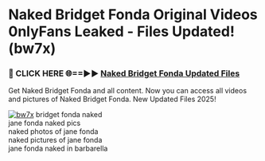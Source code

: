 # Naked Bridget Fonda Original Videos 0nlyFans Leaked - Files Updated! (bw7x)

<h3>🔴 CLICK HERE 🌐==►► <a href="https://tinyurl.com/up5wt9bj" rel="nofollow">Naked Bridget Fonda Updated Files</a></h3>

Get Naked Bridget Fonda and all content. Now you can access all videos and pictures of Naked Bridget Fonda. New Updated Files 2025!

[![bw7x](https://i.imgur.com/ABiUzMV.gif)](https://tinyurl.com/up5wt9bj)
bridget fonda naked<br>
jane fonda naked pics<br>
naked photos of jane fonda<br>
naked pictures of jane fonda<br>
jane fonda naked in barbarella